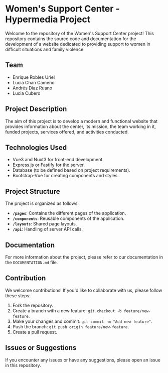 # Women's Support Center - Hypermedia Project

Welcome to the repository of the Women's Support Center project! This repository contains the source code and documentation for the development of a website dedicated to providing support to women in difficult situations and family violence.

## Team

- Enrique Robles Uriel
- Lucia Chan Cameno
- Andrés Díaz Ruano
- Lucia Cubero

## Project Description

The aim of this project is to develop a modern and functional website that provides information about the center, its mission, the team working in it, funded projects, services offered, and activities conducted.

## Technologies Used

- Vue3 and Nuxt3 for front-end development.
- Express.js or Fastify for the server.
- Database (to be defined based on project requirements).
- Bootstrap-Vue for creating components and styles.

## Project Structure

The project is organized as follows:

- **`/pages`**: Contains the different pages of the application.
- **`/components`**: Reusable components of the application.
- **`/layouts`**: Shared page layouts.
- **`/api`**: Handling of server API calls.

## Documentation

For more information about the project, please refer to our documentation in the `DOCUMENTATION.md` file.

## Contribution

We welcome contributions! If you'd like to collaborate with us, please follow these steps:
1. Fork the repository.
2. Create a branch with a new feature: `git checkout -b feature/new-feature`.
3. Make your changes and commit: `git commit -m "Add new feature"`.
4. Push the branch: `git push origin feature/new-feature`.
5. Create a pull request.

## Issues or Suggestions

If you encounter any issues or have any suggestions, please open an issue in this repository.

